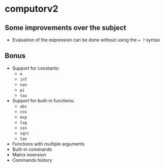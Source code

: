 # computorv2

## Some improvements over the subject

- Evaluation of the expression can be done without using the `= ?` syntax

## Bonus

- Support for constants:
	- `e`
	- `inf`
	- `nan`
	- `pi`
	- `tau`
- Support for built-in functions:
	- `abs`
	- `cos`
	- `exp`
	- `log`
	- `sin`
	- `sqrt`
	- `tan`
- Functions with multiple arguments
- Built-in commands
- Matrix inversion
- Commands history
